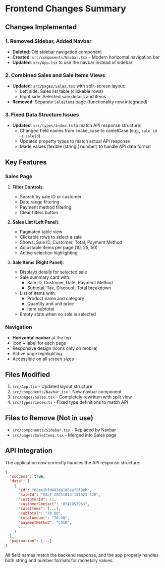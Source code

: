 # Frontend Changes Summary

## Changes Implemented

### 1. Removed Sidebar, Added Navbar
- **Deleted**: Old sidebar navigation component
- **Created**: `src/components/Navbar.tsx` - Modern horizontal navigation bar
- **Updated**: `src/App.tsx` to use the navbar instead of sidebar

### 2. Combined Sales and Sale Items Views
- **Updated**: `src/pages/Sales.tsx` with split-screen layout:
  - Left side: Sales list table (clickable rows)
  - Right side: Selected sale details and items
- **Removed**: Separate `SaleItems` page (functionality now integrated)

### 3. Fixed Data Structure Issues
- **Updated**: `src/types/index.ts` to match API response structure:
  - Changed field names from snake_case to camelCase (e.g., `sale_id` → `saleId`)
  - Updated property types to match actual API response
  - Made values flexible (string | number) to handle API data format

## Key Features

### Sales Page
1. **Filter Controls**:
   - Search by sale ID or customer
   - Date range filtering
   - Payment method filtering
   - Clear filters button

2. **Sales List (Left Panel)**:
   - Paginated table view
   - Clickable rows to select a sale
   - Shows: Sale ID, Customer, Total, Payment Method
   - Adjustable items per page (10, 25, 50)
   - Active selection highlighting

3. **Sale Items (Right Panel)**:
   - Displays details for selected sale
   - Sale summary card with:
     - Sale ID, Customer, Date, Payment Method
     - Subtotal, Tax, Discount, Total breakdown
   - List of items with:
     - Product name and category
     - Quantity and unit price
     - Item subtotal
   - Empty state when no sale is selected

### Navigation
- **Horizontal navbar** at the top
- Icon + label for each page
- Responsive design (icons only on mobile)
- Active page highlighting
- Accessible on all screen sizes

## Files Modified

1. `src/App.tsx` - Updated layout structure
2. `src/components/Navbar.tsx` - New navbar component
3. `src/pages/Sales.tsx` - Completely rewritten with split view
4. `src/types/index.ts` - Fixed type definitions to match API

## Files to Remove (Not in use)

- `src/components/Sidebar.tsx` - Replaced by Navbar
- `src/pages/SaleItems.tsx` - Merged into Sales page

## API Integration

The application now correctly handles the API response structure:
```json
{
  "success": true,
  "data": [
    {
      "id": "68ee1bfd4834a105eaf2f9eb",
      "saleId": "SALE-20251014-151623-526",
      "customerId": 11,
      "customerContact": "0741852963",
      "saleItems": [...],
      "subTotal": "70.00",
      "totalAmount": "70.00",
      "paymentMethod": "CASH",
      ...
    }
  ],
  "pagination": {...}
}
```

All field names match the backend response, and the app properly handles both string and number formats for monetary values.

